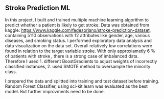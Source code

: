 ## Stroke Prediction ML

In this project, I built and trained multiple machine learning algorithm to predict whether a patient is likely to get stroke. Data was obtained from kaggle: https://www.kaggle.com/fedesoriano/stroke-prediction-dataset, containing 5110 observations with 12 attributes
like gender, age, various diseases, and smoking status. I performed exploratory data analysis and data visualization on the data set. Overall relatively low correlations were found in relation to the target variable stroke.
With only approxiametly 6 % of patients with stroke , there is a strong case of imbalanced data. Therefore I used 1. different BoostGradients to adjust weights of incorrectly classified instances, 2. used SMOTE method to oversample the minority class. 

I prepared the data and splitted into training and test dataset before training. Random Forest Classifier, using sci-kit learn was evaluated as the best model. But further improvments need to be done. 
